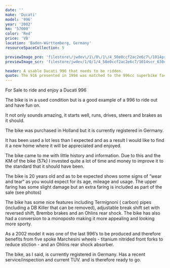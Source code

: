```yaml
---
date: ''
make: 'Ducati'
model: '996'
year: '2002'
km: '57000'
color: 'Red'
price: 'VB'
location: 'Baden-Württemberg, Germany'
resourceSpaceCollection: 5

previewImage_pre: 'filestore\/jwdev\/1\/0\/1\/4_50e0ccf2ac2e6c7\/1014pre_8b8cbd01bb0e4e7.jpg?v=1632567378'
previewImage_scr: 'filestore/jwdev/1/0/1/4_50e0ccf2ac2e6c7/1014scr_630cb2b95f16fdd.jpg?v=1632567378'

header: A usable Ducati 996 that needs to be ridden. 
quote: The 916 presented in 1994 was matched to the 996cc superbike factory racer from 1999, Carl Fogarty won the 1998 superbike world title on this bike. The Ducati 996 was born. With several improvements and about 10 hp more than the 916, this is again a super sports machine. According to many it is the most beautiful bike ever built and already a true classic. But more than that, it's a pleasure to drive. Great roadholding and razor sharp steering characterise the 996.
---
```


For Sale to ride and enjoy a Ducati 996

The bike is in a used condition but is a good example of a 996 to ride out and have fun on. 

It not only  sounds amazing, it starts well, runs, drives, steers and brakes as it should.

The bike was purchased in Holland but it is currently registered in Germany.

It has been used a lot less than I expected and as a result I would like to find it a new home where it will be appreciated and enjoyed.

The bike came to me with little history and information. Due to this and the KM of the bike (57k) I invested quite a lot of time and money to improve it to the standard that it should have been.
<!-- Some of the work including: 
- Full Service
- Lubricants and auxiliaries, sealing rings, gaskets, various screws, nuts etc. 
- Oil/filter change (Motul 300V Factory 15W50)
- Petrol Filter
- Air Filter (Pipercross performance)
- Spark plugs (CHAMPION RA59GC)
- Coolent change (MOTUL Motocool)
- Timing Belt
- New tyres, Michelin Pilot Power, front (120/70ZR17 and rear 1(80/55ZR17)
- Fork Seals
- BOS silencer insert 748-998  -->

The bike is 20 years old and as to be expected shows some signs of “wear and tear“ as you would expect for its age, mileage and usage. The upper faring has some slight damage but an extra faring is included as part of the sale (see photos)

The bike has some nice features including Termignoni ( carbon) pipes (including a DB Killer that can be removed), adjustable break shift set with reversed shift, Brembo brakes and an Ohlins rear shock. The bike has also had a conversion to a monoposto making it more appealing and looking more sporty.

As a 2002 model it was one of the last 996’s to be produced and therefore benefits from five spoke Marchesini wheels - titanium nitrided front forks to reduce stiction - and an Ohlins rear shock absorber.

<!-- I welcome visual inspection of this 20 year old super bike so that you can be satisfied that it fully meets your expectations. -->
<!-- Being from 2002, It's one of the last 996's to be produced therefore benefiting from:
- Marchesini wheels (introducing a new five-spoke scheme)
- Front forks were being titanium nitrided to reduce stiction. 
- Rear shock absorber change from a Showa to Öhlins. -->

The bike, as I said, is currently registered in Germany. Has a recent service/inspection and current TUV. and is therefore ready to go.